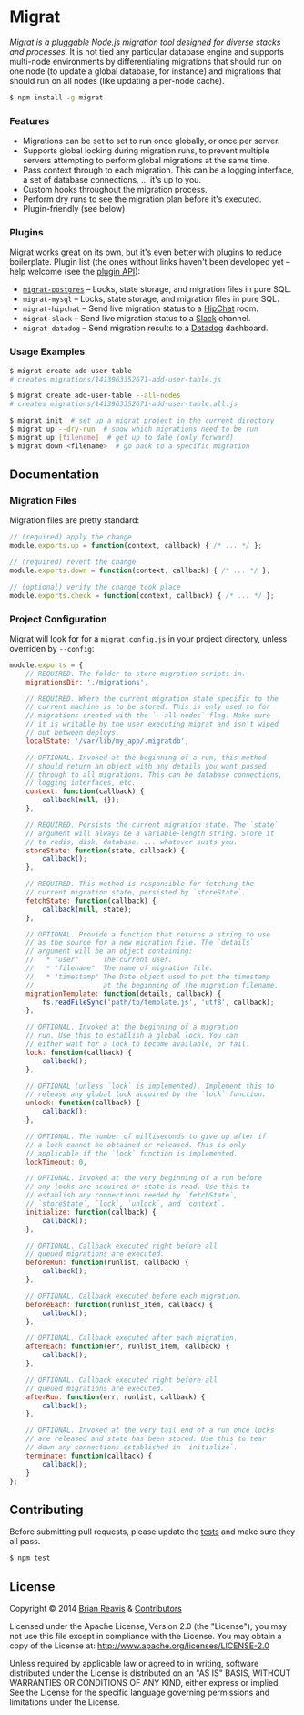 # Migrat

*Migrat is a pluggable Node.js migration tool designed for diverse stacks and processes.* It is not tied any particular database engine and supports multi-node environments by differentiating migrations that should run on one node (to update a global database, for instance) and migrations that should run on all nodes (like updating a per-node cache).

```sh
$ npm install -g migrat
```

### Features

- Migrations can be set to set to run once globally, or once per server.
- Supports global locking during migration runs, to prevent multiple servers attempting to perform global migrations at the same time.
- Pass context through to each migration. This can be a logging interface, a set of database connections, ... it's up to you.
- Custom hooks throughout the migration process.
- Perform dry runs to see the migration plan before it's executed.
- Plugin-friendly (see below)

### Plugins

Migrat works great on its own, but it's even better with plugins to reduce boilerplate. Plugin list (the ones without links haven't been developed yet – help welcome (see the [plugin API](https://github.com/naturalatlas/migrat/wiki/Plugin-API)):

 - [`migrat-postgres`](https://github.com/naturalatlas/migrat-postgres) – Locks, state storage, and migration files in pure SQL.
 - `migrat-mysql` – Locks, state storage, and migration files in pure SQL.
 - `migrat-hipchat` – Send live migration status to a [HipChat](https://www.hipchat.com/) room.
 - `migrat-slack` – Send live migration status to a [Slack](https://slack.com/) channel.
 - `migrat-datadog` – Send migration results to a [Datadog](https://www.datadoghq.com) dashboard.

### Usage Examples

```sh
$ migrat create add-user-table
# creates migrations/1413963352671-add-user-table.js

$ migrat create add-user-table --all-nodes
# creates migrations/1413963352671-add-user-table.all.js
```

```sh
$ migrat init  # set up a migrat project in the current directory
$ migrat up --dry-run  # show which migrations need to be run
$ migrat up [filename]  # get up to date (only forward)
$ migrat down <filename>  # go back to a specific migration
```

## Documentation

### Migration Files

Migration files are pretty standard:

```js
// (required) apply the change
module.exports.up = function(context, callback) { /* ... */ };

// (required) revert the change
module.exports.down = function(context, callback) { /* ... */ };

// (optional) verify the change took place
module.exports.check = function(context, callback) { /* ... */ };
```

### Project Configuration

Migrat will look for for a `migrat.config.js` in your project directory, unless overriden by `--config`:

```js
module.exports = {
    // REQUIRED. The folder to store migration scripts in.
    migrationsDir: './migrations',

    // REQUIRED. Where the current migration state specific to the
    // current machine is to be stored. This is only used to for
    // migrations created with the `--all-nodes` flag. Make sure
    // it is writable by the user executing migrat and isn't wiped
    // out between deploys.
    localState: '/var/lib/my_app/.migratdb',

    // OPTIONAL. Invoked at the beginning of a run, this method
    // should return an object with any details you want passed
    // through to all migrations. This can be database connections,
    // logging interfaces, etc.
    context: function(callback) {
        callback(null, {});
    },

    // REQUIRED. Persists the current migration state. The `state`
    // argument will always be a variable-length string. Store it
    // to redis, disk, database, ... whatever suits you.
    storeState: function(state, callback) {
        callback();
    },

    // REQUIRED. This method is responsible for fetching the
    // current migration state, persisted by `storeState`.
    fetchState: function(callback) {
        callback(null, state);
    },

    // OPTIONAL. Provide a function that returns a string to use
    // as the source for a new migration file. The `details`
    // argument will be an object containing:
    //   * "user"      The current user.
    //   * "filename"  The name of migration file.
    //   * "timestamp" The Date object used to put the timestamp
    //                 at the beginning of the migration filename.
    migrationTemplate: function(details, callback) {
        fs.readFileSync('path/to/template.js', 'utf8', callback);
    },

    // OPTIONAL. Invoked at the beginning of a migration
    // run. Use this to establish a global lock. You can
    // either wait for a lock to become available, or fail.
    lock: function(callback) {
        callback();
    },

    // OPTIONAL (unless `lock` is implemented). Implement this to
    // release any global lock acquired by the `lock` function.
    unlock: function(callback) {
        callback();
    },

    // OPTIONAL. The number of milliseconds to give up after if
    // a lock cannot be obtained or released. This is only
    // applicable if the `lock` function is implemented.
    lockTimeout: 0,

    // OPTIONAL. Invoked at the very beginning of a run before
    // any locks are acquired or state is read. Use this to
    // establish any connections needed by `fetchState`,
    // `storeState`, `lock`, `unlock`, and `context`.
    initialize: function(callback) {
        callback();
    },

    // OPTIONAL. Callback executed right before all
    // queued migrations are executed.
    beforeRun: function(runlist, callback) {
        callback();
    },

    // OPTIONAL. Callback executed before each migration.
    beforeEach: function(runlist_item, callback) {
        callback();
    },

    // OPTIONAL. Callback executed after each migration.
    afterEach: function(err, runlist_item, callback) {
        callback();
    },

    // OPTIONAL. Callback executed right before all
    // queued migrations are executed.
    afterRun: function(err, runlist, callback) {
        callback();
    },

    // OPTIONAL. Invoked at the very tail end of a run once locks
    // are released and state has been stored. Use this to tear
    // down any connections established in `initialize`.
    terminate: function(callback) {
        callback();
    }
};
```

## Contributing

Before submitting pull requests, please update the [tests](test) and make sure they all pass.

```sh
$ npm test
```

## License

Copyright &copy; 2014 [Brian Reavis](https://github.com/brianreavis) & [Contributors](https://github.com/naturalatlas/migrat/graphs/contributors)

Licensed under the Apache License, Version 2.0 (the "License"); you may not use this file except in compliance with the License. You may obtain a copy of the License at: http://www.apache.org/licenses/LICENSE-2.0

Unless required by applicable law or agreed to in writing, software distributed under the License is distributed on an "AS IS" BASIS, WITHOUT WARRANTIES OR CONDITIONS OF ANY KIND, either express or implied. See the License for the specific language governing permissions and limitations under the License.

